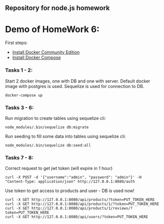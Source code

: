 ## Repository for node.js homework

# Demo of HomeWork 6:

First steps:

 - [Install Docker Community Edition](https://store.docker.com/search?type=edition&offering=community)
 - [Install Docker Compose](https://docs.docker.com/compose/install/)

### Tasks 1 - 2:

Start 2 docker images, one with DB and one with server.
Default docker image with postgres is used.
Sequelize is used for connection to DB.

```
docker-compose up
```

### Tasks 3 - 6:

Run migration to create tables using sequelize cli:

```
node_modules/.bin/sequelize db:migrate
```

Run seeding to fill some data into tables using sequelize cli:

```
node_modules/.bin/sequelize db:seed:all
```

### Tasks 7 - 8:

Correct request to get jwt token (will expire in 1 hour)
```
curl -X POST -d '{"username":"admin", "password": "admin"}' -H "Content-Type: application/json" http://127.0.0.1:8080/auth
```

Use token to get access to products and user - DB is used now!
```
curl -X GET http://127.0.0.1:8080/api/products/?token=PUT_TOKEN_HERE
curl -X GET http://127.0.0.1:8080/api/products/1/?token=PUT_TOKEN_HERE
curl -X GET http://127.0.0.1:8080/api/products/1/reviews/?token=PUT_TOKEN_HERE
curl -X GET http://127.0.0.1:8080/api/users/?token=PUT_TOKEN_HERE
```
